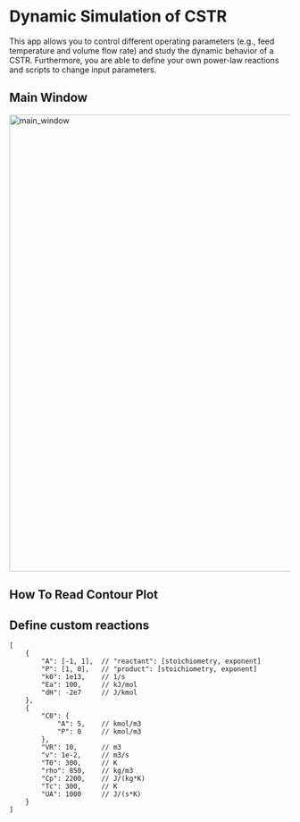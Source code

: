 # Dynamic Simulation of CSTR
This app allows you to control different operating parameters (e.g., feed temperature and volume flow rate) and study the dynamic behavior of a CSTR. Furthermore, you are able to define your own power-law reactions and scripts to change input parameters.

## Main Window
<img width="818" alt="main_window" src="https://github.com/real-Crema/Dynamic-Simulation-of-CSTR/assets/100750226/baea4c3c-66ed-4d5a-a533-f32ab3191ced">

## How To Read Contour Plot



## Define custom reactions

```
[
    {
        "A": [-1, 1],  // "reactant": [stoichiometry, exponent]
        "P": [1, 0],   // "product": [stoichiometry, exponent]
        "k0": 1e13,    // 1/s
        "Ea": 100,     // kJ/mol
        "dH": -2e7     // J/kmol
    },
    {
        "C0": {
            "A": 5,    // kmol/m3
            "P": 0     // kmol/m3
        },
        "VR": 10,      // m3
        "v": 1e-2,     // m3/s
        "T0": 300,     // K
        "rho": 850,    // kg/m3
        "Cp": 2200,    // J/(kg*K)
        "Tc": 300,     // K
        "UA": 1000     // J/(s*K)
    }
]
```
